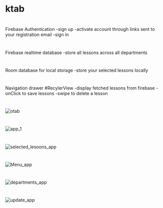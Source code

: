 # ktab
#
Firebase Authentication
-sign up
-activate account through links sent to your registration email
-sign in
#
Firebase realtime database
-store all lessons across all departments
#
Room database for local storage
-store your selected lessons locally
#
Navigation drawer
#RecylerView
-display fetched lessons from firebase
-onClick to save lessons
-swipe to delete a lesson

#
![otab](https://user-images.githubusercontent.com/40164203/111873619-43322880-89a2-11eb-9af2-9656120153fe.jpeg)
#
![app_1](https://user-images.githubusercontent.com/40164203/111873622-4a593680-89a2-11eb-92e1-33032e6ad5f6.jpeg)
#
![selected_lesoons_app](https://user-images.githubusercontent.com/40164203/111873635-5ba24300-89a2-11eb-8474-17ecc6761276.jpeg)
#
![Menu_app](https://user-images.githubusercontent.com/40164203/111873645-64931480-89a2-11eb-997f-230732d86eeb.jpeg)
#
![departments_app](https://user-images.githubusercontent.com/40164203/111873662-74125d80-89a2-11eb-9b75-9637116069a1.jpeg)
#
![update_app](https://user-images.githubusercontent.com/40164203/111873678-82f91000-89a2-11eb-9594-0d9995fc7218.jpeg)
